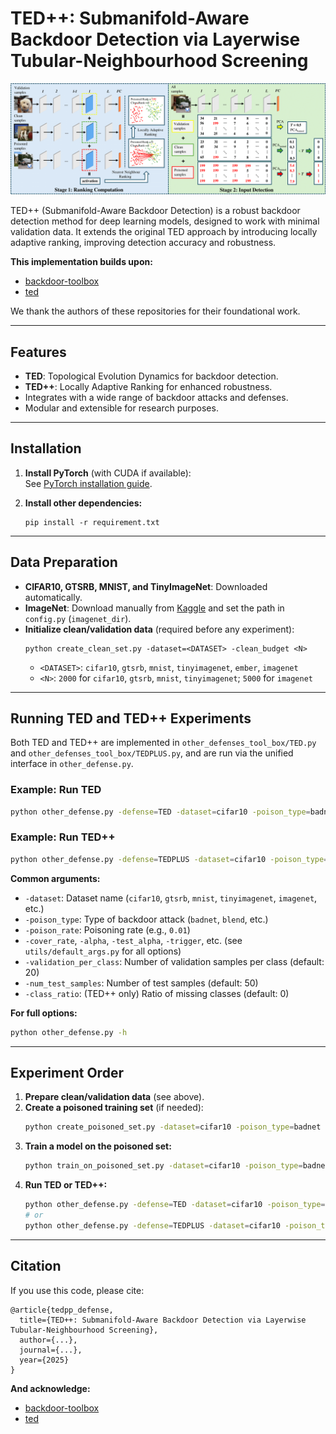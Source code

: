 # TED++: Submanifold-Aware Backdoor Detection via Layerwise Tubular-Neighbourhood Screening
![assets/diagram.png](assets/diagram.png)
<!-- This repository implements the methods from the paper:

> **TED++: Submanifold-Aware Backdoor Detection via Layerwise Tubular-Neighbourhood Screening**   -->
<!-- > [Paper Link](https://arxiv.org/abs/xxxx.xxxxx) -->

TED++ (Submanifold-Aware Backdoor Detection) is a robust backdoor detection method for deep learning models, designed to work with minimal validation data. It extends the original TED approach by introducing locally adaptive ranking, improving detection accuracy and robustness.

**This implementation builds upon:**
- [backdoor-toolbox](https://github.com/vtu81/backdoor-toolbox)
- [ted](https://github.com/tedbackdoordefense/ted)

We thank the authors of these repositories for their foundational work.

---

## Features

- **TED**: Topological Evolution Dynamics for backdoor detection.
- **TED++**: Locally Adaptive Ranking for enhanced robustness.
- Integrates with a wide range of backdoor attacks and defenses.
- Modular and extensible for research purposes.

---

## Installation

1. **Install PyTorch** (with CUDA if available):  
   See [PyTorch installation guide](https://pytorch.org/get-started/locally/).

2. **Install other dependencies:**  
   ```
   pip install -r requirement.txt
   ```

---

## Data Preparation

- **CIFAR10, GTSRB, MNIST, and TinyImageNet**: Downloaded automatically.
- **ImageNet**: Download manually from [Kaggle](https://www.kaggle.com/competitions/imagenet-object-localization-challenge/data) and set the path in `config.py` (`imagenet_dir`).
- **Initialize clean/validation data** (required before any experiment):  
  ```
  python create_clean_set.py -dataset=<DATASET> -clean_budget <N>
  ```
  - `<DATASET>`: `cifar10`, `gtsrb`, `mnist`, `tinyimagenet`, `ember`, `imagenet`
  - `<N>`: `2000` for `cifar10`, `gtsrb`, `mnist`, `tinyimagenet`; `5000` for `imagenet`

---

## Running TED and TED++ Experiments

Both TED and TED++ are implemented in `other_defenses_tool_box/TED.py` and `other_defenses_tool_box/TEDPLUS.py`, and are run via the unified interface in `other_defense.py`.

### Example: Run TED

```bash
python other_defense.py -defense=TED -dataset=cifar10 -poison_type=badnet -poison_rate=0.01
```

### Example: Run TED++

```bash
python other_defense.py -defense=TEDPLUS -dataset=cifar10 -poison_type=badnet -poison_rate=0.01
```

**Common arguments:**
- `-dataset`: Dataset name (`cifar10`, `gtsrb`, `mnist`, `tinyimagenet`, `imagenet`, etc.)
- `-poison_type`: Type of backdoor attack (`badnet`, `blend`, etc.)
- `-poison_rate`: Poisoning rate (e.g., `0.01`)
- `-cover_rate`, `-alpha`, `-test_alpha`, `-trigger`, etc. (see `utils/default_args.py` for all options)
- `-validation_per_class`: Number of validation samples per class (default: 20)
- `-num_test_samples`: Number of test samples (default: 50)
- `-class_ratio`: (TED++ only) Ratio of missing classes (default: 0)

**For full options:**
```bash
python other_defense.py -h
```

---

## Experiment Order

1. **Prepare clean/validation data** (see above).
2. **Create a poisoned training set** (if needed):
   ```bash
   python create_poisoned_set.py -dataset=cifar10 -poison_type=badnet -poison_rate=0.01
   ```
3. **Train a model on the poisoned set:**
   ```bash
   python train_on_poisoned_set.py -dataset=cifar10 -poison_type=badnet -poison_rate=0.01
   ```
4. **Run TED or TED++:**
   ```bash
   python other_defense.py -defense=TED -dataset=cifar10 -poison_type=badnet -poison_rate=0.01
   # or
   python other_defense.py -defense=TEDPLUS -dataset=cifar10 -poison_type=badnet -poison_rate=0.01
   ```

---

## Citation

If you use this code, please cite:

```
@article{tedpp_defense,
  title={TED++: Submanifold-Aware Backdoor Detection via Layerwise Tubular-Neighbourhood Screening},
  author={...},
  journal={...},
  year={2025}
}
```

**And acknowledge:**
- [backdoor-toolbox](https://github.com/vtu81/backdoor-toolbox)
- [ted](https://github.com/tedbackdoordefense/ted)


